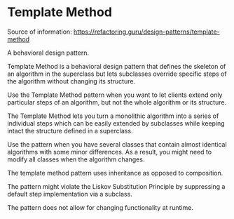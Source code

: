 ﻿# Template Method

Source of information: https://refactoring.guru/design-patterns/template-method

A behavioral design pattern.

Template Method is a behavioral design pattern that 
defines the skeleton of an algorithm in the superclass 
but lets subclasses override specific steps of the 
algorithm without changing its structure.

Use the Template Method pattern when you want to let 
clients extend only particular steps of an algorithm, 
but not the whole algorithm or its structure.

The Template Method lets you turn a monolithic algorithm 
into a series of individual steps which can be easily 
extended by subclasses while keeping intact the structure 
defined in a superclass.

Use the pattern when you have several classes that contain 
almost identical algorithms with some minor differences. 
As a result, you might need to modify all classes when 
the algorithm changes.

The template method pattern uses inheritance as opposed to composition. 

The pattern might violate the Liskov Substitution Principle by
suppressing a default step implementation via a subclass.

The pattern does not allow for changing functionality at runtime.